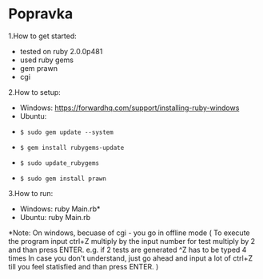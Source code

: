 Popravka
========

1.How to get started: 
  - tested on ruby 2.0.0p481 
  - used ruby gems
  - gem prawn
  - cgi 

2.How to setup: 
  - Windows:  https://forwardhq.com/support/installing-ruby-windows
  - Ubuntu:         
  -     $ sudo gem update --system
  -     $ gem install rubygems-update
  -     $ sudo update_rubygems
  -     $ sudo gem install prawn

3.How to run:

  - Windows: ruby Main.rb*
  - Ubuntu: ruby Main.rb
  


*Note: On windows, becuase of cgi - you go in offline mode ( To execute the program input ctrl+Z multiply by the input number for test multiply by 2 and than press ENTER. e.g. if 2 tests are generated ^Z has to be typed 4 times  In case you don't understand, just go ahead and input a lot of ctrl+Z till you feel statisfied and than press ENTER. )

       
      
